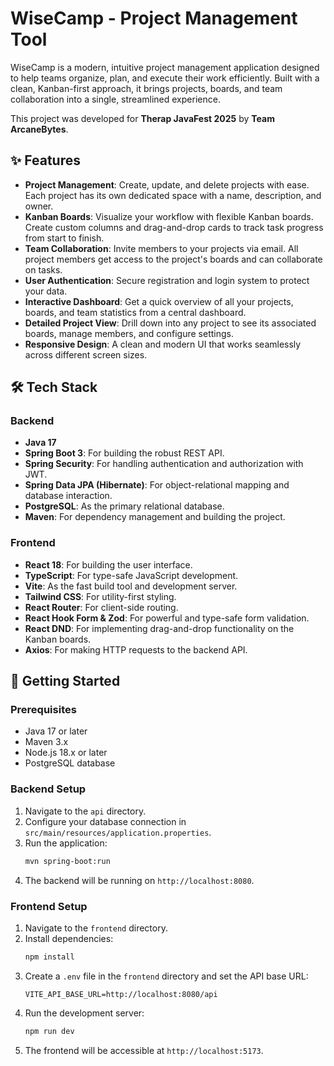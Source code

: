 # WiseCamp - Project Management Tool

WiseCamp is a modern, intuitive project management application designed to help teams organize, plan, and execute their work efficiently. Built with a clean, Kanban-first approach, it brings projects, boards, and team collaboration into a single, streamlined experience.

This project was developed for **Therap JavaFest 2025** by **Team ArcaneBytes**.

## ✨ Features

-   **Project Management**: Create, update, and delete projects with ease. Each project has its own dedicated space with a name, description, and owner.
-   **Kanban Boards**: Visualize your workflow with flexible Kanban boards. Create custom columns and drag-and-drop cards to track task progress from start to finish.
-   **Team Collaboration**: Invite members to your projects via email. All project members get access to the project's boards and can collaborate on tasks.
-   **User Authentication**: Secure registration and login system to protect your data.
-   **Interactive Dashboard**: Get a quick overview of all your projects, boards, and team statistics from a central dashboard.
-   **Detailed Project View**: Drill down into any project to see its associated boards, manage members, and configure settings.
-   **Responsive Design**: A clean and modern UI that works seamlessly across different screen sizes.

## 🛠️ Tech Stack

### Backend

-   **Java 17**
-   **Spring Boot 3**: For building the robust REST API.
-   **Spring Security**: For handling authentication and authorization with JWT.
-   **Spring Data JPA (Hibernate)**: For object-relational mapping and database interaction.
-   **PostgreSQL**: As the primary relational database.
-   **Maven**: For dependency management and building the project.

### Frontend

-   **React 18**: For building the user interface.
-   **TypeScript**: For type-safe JavaScript development.
-   **Vite**: As the fast build tool and development server.
-   **Tailwind CSS**: For utility-first styling.
-   **React Router**: For client-side routing.
-   **React Hook Form & Zod**: For powerful and type-safe form validation.
-   **React DND**: For implementing drag-and-drop functionality on the Kanban boards.
-   **Axios**: For making HTTP requests to the backend API.

## 🚀 Getting Started

### Prerequisites

-   Java 17 or later
-   Maven 3.x
-   Node.js 18.x or later
-   PostgreSQL database

### Backend Setup

1.  Navigate to the `api` directory.
2.  Configure your database connection in `src/main/resources/application.properties`.
3.  Run the application:
    ```sh
    mvn spring-boot:run
    ```
4.  The backend will be running on `http://localhost:8080`.

### Frontend Setup

1.  Navigate to the `frontend` directory.
2.  Install dependencies:
    ```sh
    npm install
    ```
3.  Create a `.env` file in the `frontend` directory and set the API base URL:
    ```
    VITE_API_BASE_URL=http://localhost:8080/api
    ```
4.  Run the development server:
    ```sh
    npm run dev
    ```
5.  The frontend will be accessible at `http://localhost:5173`.
